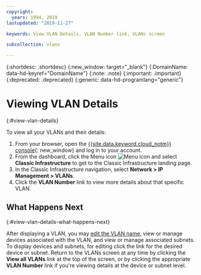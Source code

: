 ```yaml
---
copyright:
  years: 1994, 2019
lastupdated: "2019-11-27"

keywords: View VLAN Details, VLAN Number link, VLANs screen

subcollection: vlans

---
```


{:shortdesc: .shortdesc}
{:new_window: target="_blank"}
{:DomainName: data-hd-keyref="DomainName"}
{:note: .note}
{:important: .important}
{:deprecated: .deprecated}
{:generic: data-hd-programlang="generic"}

# Viewing VLAN Details
{:#view-vlan-details}

To view all your VLANs and their details:

1. From your browser, open the [{{site.data.keyword.cloud_notm}} console](https://{DomainName}/){: new_window} and log in to your account.
1. From the dashboard, click the Menu icon ![Menu icon](../../icons/icon_hamburger.svg) and select **Classic Infrastructure** to get to the Classic Infrastructure landing page.
1. In the Classic Infrastructure navigation, select **Network > IP Management > VLANs**.
1. Click the **VLAN Number** link to view more details about that specific VLAN.

## What Happens Next
{:#view-vlan-details-what-happens-next}

After displaying a VLAN, you may [edit the VLAN name](/docs/infrastructure/vlans?topic=vlans-edit-vlan-name), view or manage devices associated with the VLAN, and view or manage associated subnets. To display devices and subnets, for editing click the link for the desired device or subnet. Return to the VLANs screen at any time by clicking the **View all VLANs** link at the top of the screen, or by clicking the appropriate **VLAN Number** link if you're viewing details at the device or subnet level.
